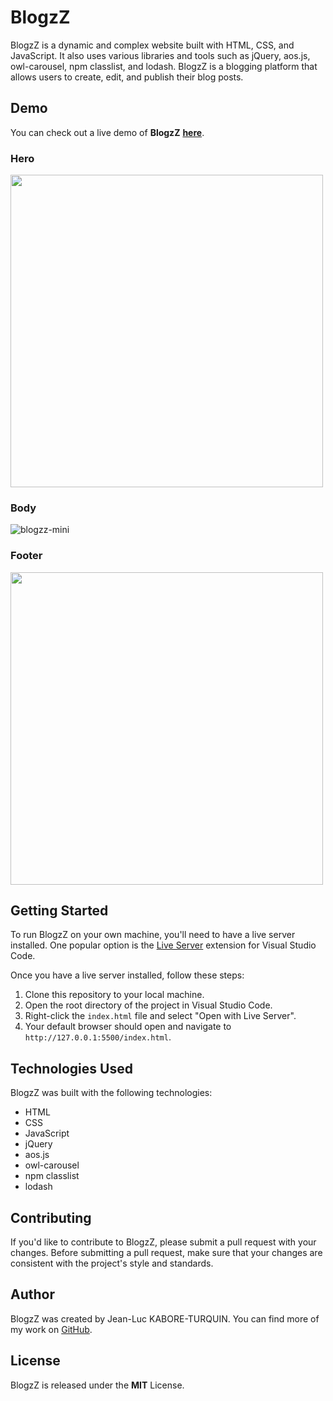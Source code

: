# BlogzZ


BlogzZ is a dynamic and complex website built with HTML, CSS, and JavaScript. It also uses various libraries and tools such as jQuery, aos.js, owl-carousel, npm classlist, and lodash. BlogzZ is a blogging platform that allows users to create, edit, and publish their blog posts.

## Demo

You can check out a live demo of **BlogzZ** **[here](https://web-blogzz.netlify.app/)**.

### Hero
<img src="https://user-images.githubusercontent.com/45074124/221444196-f9e71690-ff9f-4fc6-a8eb-e7f96d7c0afa.png" width="500px" height="auto">

### Body
![blogzz-mini](https://user-images.githubusercontent.com/45074124/221445072-830cf86b-761f-4963-92a0-c7d0cc4d72b5.gif)


### Footer 
<img src="https://user-images.githubusercontent.com/45074124/221444127-fb8d15ae-9f71-4720-8a5a-4ecdd1ae324d.png" width="500px" height="auto">

## Getting Started

To run BlogzZ on your own machine, you'll need to have a live server installed. One popular option is the [Live Server](https://github.com/tapio/live-server) extension for Visual Studio Code.

Once you have a live server installed, follow these steps:

1.  Clone this repository to your local machine.
2.  Open the root directory of the project in Visual Studio Code.
3.  Right-click the `index.html` file and select "Open with Live Server".
4.  Your default browser should open and navigate to `http://127.0.0.1:5500/index.html`.

## Technologies Used

BlogzZ was built with the following technologies:

-   HTML
-   CSS
-   JavaScript
-   jQuery
-   aos.js
-   owl-carousel
-   npm classlist
-   lodash

## Contributing

If you'd like to contribute to BlogzZ, please submit a pull request with your changes. Before submitting a pull request, make sure that your changes are consistent with the project's style and standards.

## Author

BlogzZ was created by Jean-Luc KABORE-TURQUIN. You can find more of my work on [GitHub](https://github.com/eskabore).

## License

BlogzZ is released under the **MIT** License.
